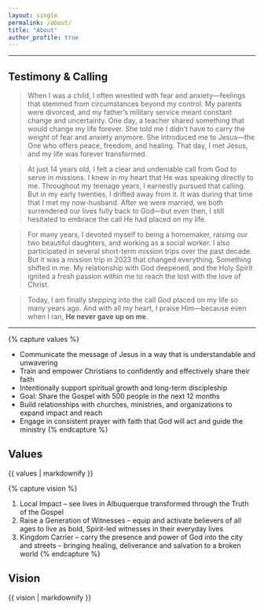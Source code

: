 ```yaml
---
layout: single
permalink: /about/
title: "About"
author_profile: true
---
```

---

## Testimony & Calling
> When I was a child, I often wrestled with fear and anxiety—feelings that stemmed from circumstances beyond my control. My parents were divorced, and my father’s military service meant constant change and uncertainty. One day, a teacher shared something that would change my life forever. She told me I didn’t have to carry the weight of fear and anxiety anymore. She introduced me to Jesus—the One who offers peace, freedom, and healing. That day, I met Jesus, and my life was forever transformed.

> At just 14 years old, I felt a clear and undeniable call from God to serve in missions. I knew in my heart that He was speaking directly to me. Throughout my teenage years, I earnestly pursued that calling. But in my early twenties, I drifted away from it. It was during that time that I met my now-husband. After we were married, we both surrendered our lives fully back to God—but even then, I still hesitated to embrace the call He had placed on my life.

> For many years, I devoted myself to being a homemaker, raising our two beautiful daughters, and working as a social worker. I also participated in several short-term mission trips over the past decade. But it was a mission trip in 2023 that changed everything. Something shifted in me. My relationship with God deepened, and the Holy Spirit ignited a fresh passion within me to reach the lost with the love of Christ.

> Today, I am finally stepping into the call God placed on my life so many years ago. And with all my heart, I praise Him—because even when I ran, **He never gave up on me**.

---
{% capture values %}
- Communicate the message of Jesus in a way that is understandable and unwavering
- Train and empower Christians to confidently and effectively share their faith
- Intentionally support spiritual growth and long-term discipleship
- Goal: Share the Gospel with 500 people in the next 12 months
- Build relationships with churches, ministries, and organizations to expand impact and reach
- Engage in consistent prayer with faith that God will act and guide the ministry
{% endcapture %}

## Values
<div class="notice--info">
  {{ values | markdownify }}
</div>

{% capture vision %}
1. Local Impact – see lives in Albuquerque transformed through the Truth of the Gospel
2. Raise a Generation of Witnesses – equip and activate believers of all ages to live as bold, Spirit-led witnesses in their everyday lives
3. Kingdom Carrier – carry the presence and power of God into the city and streets – bringing healing, deliverance and salvation to a broken world
{% endcapture %}
## Vision
<div class="notice--success">
  {{ vision | markdownify }}
</div>